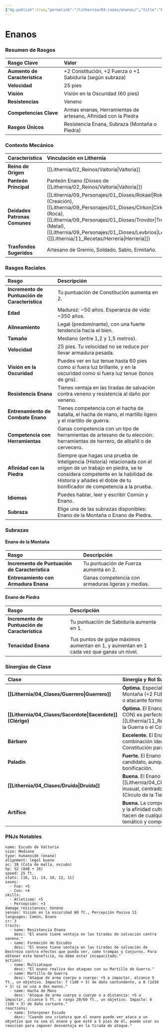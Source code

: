 ```yaml
---
{"dg-publish":true,"permalink":"/lithernia/03-razas/enanos/","title":"Enanos","tags":["lithernia","raza"]}
---
```


# Enanos

### Resumen de Rasgos

| Rasgo Clave | Valor |
| :--- | :--- |
| **Aumento de Característica** | +2 Constitución, +2 Fuerza o +1 Sabiduría (según subraza) |
| **Velocidad** | 25 pies |
| **Visión** | Visión en la Oscuridad (60 pies) |
| **Resistencias** | Veneno |
| **Competencias Clave** | Armas enanas, Herramientas de artesano, Afinidad con la Piedra |
| **Rasgos Únicos** | Resistencia Enana, Subraza (Montaña o Piedra) |

### Contexto Mecánico

| Característica | Vinculación en Lithernia |
| :--- | :--- |
| **Reino de Origen** | [[Lithernia/02_Reinos/Valtoria\|Valtoria]] |
| **Panteón Principal** | Panteón Enano (Dioses de [[Lithernia/02_Reinos/Valtoria\|Valtoria]]) |
| **Deidades Patronas Comunes** | [[Lithernia/09_Personajes/01_Dioses/Rokael\|Rokael]] (Creación), [[Lithernia/09_Personajes/01_Dioses/Cirkon\|Cirkon]] (Roca), [[Lithernia/09_Personajes/01_Dioses/Trovdor\|Trovdor]] (Metal), [[Lithernia/09_Personajes/01_Dioses/Levbrios\|Levbrios]] ([[Lithernia/11_Recetas/Herreria\|Herreria]]) |
| **Trasfondos Sugeridos** | Artesano de Gremio, Soldado, Sabio, Ermitaño. |

### Rasgos Raciales

| Rasgo | Descripción |
| :--- | :--- |
| **Incremento de Puntuación de Característica** | Tu puntuación de Constitución aumenta en 2. |
| **Edad** | Madurez: ~50 años. Esperanza de vida: ~350 años. |
| **Alineamiento** | Legal (predominante), con una fuerte tendencia hacia el bien. |
| **Tamaño** | Mediano (entre 1,2 y 1,5 metros). |
| **Velocidad** | 25 pies. Tu velocidad no se reduce por llevar armadura pesada. |
| **Visión en la Oscuridad** | Puedes ver en luz tenue hasta 60 pies como si fuera luz brillante, y en la oscuridad como si fuera luz tenue (tonos de gris). |
| **Resistencia Enana** | Tienes ventaja en las tiradas de salvación contra veneno y resistencia al daño por veneno. |
| **Entrenamiento de Combate Enano** | Tienes competencia con el hacha de batalla, el hacha de mano, el martillo ligero y el martillo de guerra. |
| **Competencia con Herramientas** | Ganas competencia con un tipo de herramientas de artesano de tu elección: herramientas de herrero, de albañil o de cervecero. |
| **Afinidad con la Piedra** | Siempre que hagas una prueba de Inteligencia (Historia) relacionada con el origen de un trabajo en piedra, se te considera competente en la habilidad de Historia y añades el doble de tu bonificador de competencia a la prueba. |
| **Idiomas** | Puedes hablar, leer y escribir Común y Enano. |
| **Subraza** | Elige una de las subrazas disponibles: Enano de la Montaña o Enano de Piedra. |

### Subrazas

#### Enano de la Montaña

| Rasgo | Descripción |
| :--- | :--- |
| **Incremento de Puntuación de Característica** | Tu puntuación de Fuerza aumenta en 2. |
| **Entrenamiento con Armadura Enana** | Ganas competencia con armaduras ligeras y medias. |

#### Enano de Piedra

| Rasgo | Descripción |
| :--- | :--- |
| **Incremento de Puntuación de Característica** | Tu puntuación de Sabiduría aumenta en 1. |
| **Tenacidad Enana** | Tus puntos de golpe máximos aumentan en 1, y aumentan en 1 cada vez que ganas un nivel. |

### Sinergias de Clase

| Clase | Sinergia y Rol Sugerido |
| :--- | :--- |
| **[[Lithernia/04_Clases/Guerrero\|Guerrero]]** | **Óptima.** Especialmente el Enano de la Montaña (+2 FUE, +2 CON). Un defensor o atacante formidable. |
| **[[Lithernia/04_Clases/Sacerdote\|Sacerdote]] (Clérigo)** | **Óptima.** El Enano de Piedra (+1 SAB, +2 CON) es perfecto para dominios como la [[Lithernia/11_Recetas/Herreria\|Herreria]], la Guerra o el Conocimiento. |
| **Bárbaro** | **Excelente.** El Enano de la Montaña tiene la combinación ideal de Fuerza y Constitución para resistir y repartir daño. |
| **Paladín** | **Fuerte.** El Enano de la Montaña es un buen candidato, aunque el Carisma no reciba bonificación. |
| **[[Lithernia/04_Clases/Druida\|Druida]]** | **Buena.** El Enano de Piedra puede ser un [[Lithernia/04_Clases/Druida\|Druida]] inusual, centrado en la tierra y la piedra (Círculo de la Tierra). |
| **Artífice** | **Buena.** La competencia con herramientas y la afinidad cultural con la artesanía hacen de cualquier enano un artífice temático y competente. |

### PNJs Notables

```statblock
name: Escudo de Valtoria
size: Mediano
type: humanoide (enano)
alignment: legal bueno
ac: 18 (Cota de malla, escudo)
hp: 52 (8d8 + 16)
speed: 25 ft.
stats: [16, 11, 14, 10, 12, 11]
saves:
  - Fue: +5
  - Con: +4
skills:
  - Atletismo: +5
  - Percepción: +3
damage_resistances: Veneno
senses: Visión en la oscuridad 60 ft., Percepción Pasiva 13
languages: Común, Enano
cr: 3
traits:
  - name: Resistencia Enana
    desc: "El enano tiene ventaja en las tiradas de salvación contra veneno."
  - name: Formación de Escudos
    desc: "El enano tiene ventaja en las tiradas de salvación de Destreza contra efectos que pueda ver, como trampas y Conjuros. Para obtener este beneficio, no debe estar incapacitado."
actions:
  - name: Multiataque
    desc: "El enano realiza dos ataques con su Martillo de Guerra."
  - name: Martillo de Guerra
    desc: "Ataque de arma cuerpo a cuerpo: +5 a impactar, alcance 5 ft., un objetivo. Impacto: 7 (1d8 + 3) de daño contundente, o 8 (1d10 + 3) si se usa a dos manos."
  - name: Hacha de Mano
    desc: "Ataque de arma cuerpo a cuerpo o a distancia: +5 a impactar, alcance 5 ft. o rango 20/60 ft., un objetivo. Impacto: 6 (1d6 + 3) de daño cortante."
reactions:
  - name: Interponer Escudo
    desc: "Cuando una criatura que el enano puede ver ataca a un objetivo que no sea el enano y que esté a 5 pies de él, puede usar su reacción para imponer desventaja en la tirada de ataque."
